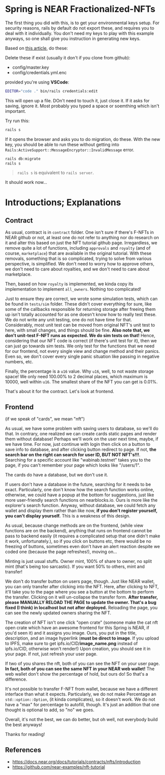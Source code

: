 # Spring is NEAR Fractionalized-NFTs

The first thing you did with this, is to get your environmental keys setup. 
For security reasons, rails by default do not export these, and requires you
to deal with it individually. You don't need my keys to play with this example
anyways, so one shall give you instruction in generating new keys. 

Based on [this article](https://stackoverflow.com/questions/54277392/rails-activesupportmessageencryptorinvalidmessage), do these: 

Delete these if exist (usually it don't if you clone from github):
- config/master.key
- config/credentials.yml.enc

provided you're using **VSCode**:

```bash
EDITOR="code ." bin/rails credentials:edit
```

This will open up a file. DOn't need to touch it, just close it. If it asks for saving, ignore it. Most probably you typed a space or soemthing which isn't important. 

Try run this: 

```bash
rails s
```

If it opens the browser and asks you to do migration, do these. With the new key, you should be able to run these without getting into `Rails:ActiveSupport::MessageEncryptor::InvalidMessage` error. 

```bash
rails db:migrate
rails s
```

> `rails s` is equivalent to `rails server`. 

It should work now... 

# Introductions; Explanations
## Contract

As usual, contract is in `contract` folder. One isn't sure if there's F-NFTs in NEAR github or not, at least one do not refer to anything nor do research on it and alter this based on just the NFT tutorial github page. Irregardless, we remove quite a lot of functions, including `approvals` and `royalty` (and of course, `marketplace`) that are available in the original tutorial. 
With these removals, something that is so complicated, trying to solve from various perspective, is simplified. We don't need to worry how to approve others, we don't need to care about royalties, and we don't need to care about marketplace. 

Then, based on how `royalty` is implemented, we kinda copy its implementation to implement `all_owners`. Nothing too complicated! 

Just to ensure they are correct, we wrote some simulation tests, which can be found in `tests/sim` folder. These didn't cover everything for sure, like some of the callbacks responsible for returning storage after freeing them up isn't totally accounted for as one doesn't know how to really test these. 
We do not write any unit testing, one do not have time for that. Considerably, most unit test can be moved from original NFT's unit test to here, with small changes, and things should be fine. 
**Also note that, we don't unit-test F-NFT runs as expected. We do sim tests on that!** 
Hence, considering that our NFT code is correct (if there's unit test for it), then we can just go towards sim tests. We only test for the functions that we need for our frontend, not every single view and change method and their panics. Even so, we don't cover every single panic situation like passing in negative numbers, etc. 

Finally, the percentage is a `u16` value. Why `u16`, well, to not waste storage space! We only need 100.00% to 2 decimal places, which maximum is 10000, well within `u16`. The smallest share of the NFT you can get is 0.01%. 

That's about it for the contract. Let's look at frontend. 

## Frontend

(if we speak of "cards", we mean "nft")

As usual, we have some problem with saving users to database, so we'll do that. In contrary, one realized we can create cards static pages and render them without database! Perhaps we'll work on the user next time, maybe, if we have time. For now, just continue with login then click on a button to save info to database, and after clicking button redirect to page. If not, **the search bar on the right can search for user ID, BUT NOT NFT's!!!**. 
Searching for a specific account like "wabinab.testnet" takes you to the page, if you can't remember your page which looks like "/users/1". 

The cards do have a database, but we don't use it. 

If users don't have a database in the future, searching for it needs to be exact. 
Particularly, one don't know how the search function works online, otherwise, we could
have a popup at the bottom for suggestions, just like more user-friendly search functions 
on nearblocks.io. Ours is more like the explorer's search function. 
Anyway, without database, we could fetch any wallet and display them rather than like now, 
**if you don't register yourself, you can't display yourself.** This is a weakness of this
design. 

As usual, because change methods are on the frontend, (while view functions are on the backend), anything that runs on frontend cannot be pass to backend easily (it requires a complicated setup that one didn't make it work, unfortunately.), so if you click on buttons etc, there
would be no freezing of buttons, sometimes even don't have an alert reaction despite we coded one (because the page refreshes!), moving on... 

Minting is just usual stuffs. Owner mint, 100% of share to owner, no split mint (that's being too sarcastic). If you want 50% to others, mint and transfer! 

We don't do transfer button on users page, though. Just like NEAR wallet, you can only transfer after clicking into the NFT. Here, after clicking to NFT, it'll take you to the page where you see a button at the bottom to perform the transfer. Clicking on it will un-collapse the transfer form. 
**After transfer, please MANUALLY RELOAD THE PAGE to update the owner. That's a bug fixed (I think) in localhost but not after deployed.** Reloading the page, you can see the newly updated owners sharing the NFT. 

The creation of NFT isn't one click "open crate" (someone make the cat nft open crate which have an awesome frontend for this Spring is NEAR, if you'd seen it) and it assigns you image. Ours, you put in the title, description, and an image hyperlink (**must be direct to image**. If you upload to IPFS, make sure to get ipfs.io/CID/**image_name.png** instead of ipfs.io/CID, otherwise won't render!) Upon creation, you should see it in your page. 
If not, just refresh your user page. 

If two of you shares the nft, both of you can see the NFT on your user page. **In fact, both of you can see the same NFT in your NEAR web wallet!** The web wallet don't show the percentage of hold, but ours do! So that's a difference. 

It's not possible to transfer F-NFT from wallet, because we have a different interface than what it expects. Particularly, we do not make Percentage an `std::option::Option`, (it kinda complicates), so it doesn't work. We do not have a "max" for percentage to autofill, though. It's just an addition that one thought is optional to add, so "no" we goes. 

Overall, it's not the best, we can do better, but oh well, not everybody build the best anyways! 

Thanks for reading! 

## References
- https://docs.near.org/docs/tutorials/contracts/nfts/introduction
- https://github.com/near-examples/nft-tutorial
